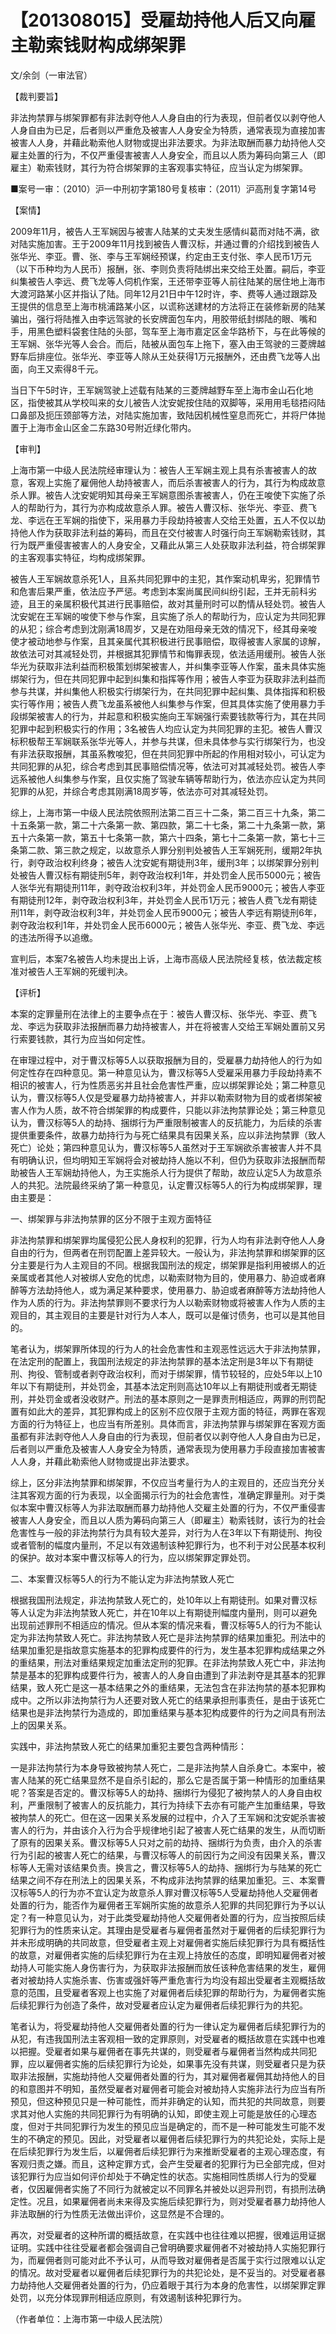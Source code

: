 # 【201308015】受雇劫持他人后又向雇主勒索钱财构成绑架罪

文/余剑（一审法官）

【裁判要旨】

非法拘禁罪与绑架罪都有非法剥夺他人人身自由的行为表现，但前者仅以剥夺他人人身自由为已足，后者则以严重危及被害人人身安全为特质，通常表现为直接加害被害人人身，并藉此勒索他人财物或提出非法要求。为非法取酬而暴力劫持他人交雇主处置的行为，不仅严重侵害被害人人身安全，而且以人质为筹码向第三人（即雇主）勒索钱财，其行为符合绑架罪的主客观事实特征，应当认定为绑架罪。

■案号一审：（2010）沪一中刑初字第180号复核审：（2011）沪高刑复字第14号

【案情】

2009年11月，被告人王军娴因与被害人陆某的丈夫发生感情纠葛而对陆不满，欲对陆实施加害。王于2009年11月找到被告人曹汉标，并通过曹的介绍找到被告人张华光、李亚。曹、张、李与王军娴经预谋，约定由王支付张、李人民币1万元（以下币种均为人民币）报酬，张、李则负责将陆绑出来交给王处置。嗣后，李亚纠集被告人李远、费飞龙等人伺机作案，王还带李亚等人前往陆某的居住地上海市大渡河路某小区并指认了陆。同年12月21日中午12时许，李、费等人通过跟踪及王提供的信息至上海市桃浦路某小区，以谎称送建材的方法将正在装修新房的陆某骗出，强行将陆推入由李远驾驶的长安牌面包车内，用胶带纸封绑陆的眼、嘴和手，用黑色塑料袋套住陆的头部，驾车至上海市嘉定区金华路桥下，与在此等候的王军娴、张华光等人会合。而后，陆被从面包车上拖下，塞入由王驾驶的三菱牌越野车后排座位。张华光、李亚等人除从王处获得1万元报酬外，还由费飞龙等人出面，向王又索得8千元。

当日下午5时许，王军娴驾驶上述载有陆某的三菱牌越野车至上海市金山石化地区，指使被其从学校叫来的女儿被告人沈安妮按住陆的双脚等，采用用毛毯捂闷陆口鼻部及扼压颈部等方法，对陆实施加害，致陆因机械性窒息而死亡，并将尸体抛置于上海市金山区金二东路30号附近绿化带内。

【审判】

上海市第一中级人民法院经审理认为：被告人王军娴主观上具有杀害被害人的故意，客观上实施了雇佣他人劫持被害人，而后杀害被害人的行为，其行为构成故意杀人罪。被告人沈安妮明知其母亲王军娴意图杀害被害人，仍在王唆使下实施了杀人的帮助行为，其行为亦构成故意杀人罪。被告人曹汉标、张华光、李亚、费飞龙、李远在王军娴的指使下，采用暴力手段劫持被害人交给王处置，五人不仅以劫持他人作为获取非法利益的筹码，而且在交付被害人时强行向王军娴勒索钱财，其行为既严重侵害被害人的人身安全，又藉此从第三人处获取非法利益，符合绑架罪的主客观事实特征，均构成绑架罪。

被告人王军娴故意杀死1人，且系共同犯罪中的主犯，其作案动机卑劣，犯罪情节和危害后果严重，依法应予严惩。考虑到本案尚属民间纠纷引起，王并无前科劣迹，且王的亲属积极代其进行民事赔偿，故对其量刑时可以酌情从轻处罚。被告人沈安妮在王军娴的唆使下参与作案，且实施了杀人的帮助行为，应认定为共同犯罪的从犯；综合考虑到沈刚满18周岁，又是在劝阻母亲无效的情况下，经其母亲唆使才被动地参与作案，且其亲属代其积极进行民事赔偿，取得被害人家属的谅解，故依法可对其减轻处罚，并根据其犯罪情节和悔罪表现，依法适用缓刑。被告人张华光为获取非法利益而积极策划绑架被害人，并纠集李亚等人作案，虽未具体实施绑架行为，但在共同犯罪中起到纠集和指挥等作用；被告人李亚为获取非法利益而参与共谋，并纠集他人积极实行绑架行为，在共同犯罪中起纠集、具体指挥和积极实行等作用；被告人费飞龙虽系被他人纠集参与作案，但其具体实施了使用暴力手段绑架被害人的行为，并起意和积极实施向王军娴强行索要钱款等行为，其在共同犯罪中起到积极实行的作用；3名被告人均应认定为共同犯罪的主犯。被告人曹汉标积极帮王军娴联系张华光等人，并参与共谋，但未具体参与实行绑架行为，也没有非法获取报酬，其虽系教唆犯，但在共同犯罪中所起的作用相对较小，可认定为共同犯罪的从犯，综合考虑到其民事赔偿情况等，依法可对其减轻处罚。被告人李远系被他人纠集参与作案，且仅实施了驾驶车辆等帮助行为，依法亦应认定为共同犯罪的从犯，并综合考虑其刚满18周岁等，依法亦可对其减轻处罚。

综上，上海市第一中级人民法院依照刑法第二百三十二条，第二百三十九条，第二十五条第一款，第二十六条第一款、第四款，第二十七条，第二十九条第一款，第五十六条第一款，第五十七条第一款，第六十四条，第七十二条第一款，第七十三条第二款、第三款之规定，以故意杀人罪分别判处被告人王军娴死刑，缓期2年执行，剥夺政治权利终身；被告人沈安妮有期徒刑3年，缓刑3年；以绑架罪分别判处被告人曹汉标有期徒刑5年，剥夺政治权利1年，并处罚金人民币5000元；被告人张华光有期徒刑11年，剥夺政治权利3年，并处罚金人民币9000元；被告人李亚有期徒刑12年，剥夺政治权利3年，并处罚金人民币1万元；被告人费飞龙有期徒刑11年，剥夺政治权利3年，并处罚金人民币9000元；被告人李远有期徒刑6年，剥夺政治权利1年，并处罚金人民币6000元；被告人张华光、李亚、费飞龙、李远的违法所得予以追缴。

宣判后，本案7名被告人均未提出上诉，上海市高级人民法院经复核，依法裁定核准对被告人王军娴的死缓判决。

【评析】

本案的定罪量刑在法律上的主要争点在于：被告人曹汉标、张华光、李亚、费飞龙、李远为获取非法报酬而暴力劫持被害人，并在将被害人交给王军娴处置前又另行索要钱款，其行为应当如何定性。

在审理过程中，对于曹汉标等5人以获取报酬为目的，受雇暴力劫持他人的行为如何定性存在四种意见。第一种意见认为，曹汉标等5人受雇采用暴力手段劫持素不相识的被害人，行为性质恶劣并且社会危害性严重，应以绑架罪论处；第二种意见认为，曹汉标等5人仅是受雇暴力劫持被害人，并非以勒索财物为目的或者绑架被害人作为人质，故不符合绑架罪的构成要件，只能以非法拘禁罪论处；第三种意见认为，曹汉标等5人的劫持、捆绑行为严重限制被害人的反抗能力，为后续的杀害提供重要条件，故暴力劫持行为与死亡结果具有因果关系，应以非法拘禁罪（致人死亡）论处；第四种意见认为，曹汉标等5人虽然对于王军娴欲杀害被害人并不具有明确认识，但均明知王军娴将会对被劫持人施以不利，但仍为获取非法报酬而帮助被告人王军娴劫持他人，为王实施杀人行为提供了帮助，故应认定5人为故意杀人的共犯。法院最终采纳了第一种意见，认定曹汉标等5人的行为构成绑架罪，理由主要是：

一、绑架罪与非法拘禁罪的区分不限于主观方面特征

非法拘禁罪和绑架罪均属侵犯公民人身权利的犯罪，行为人均有非法剥夺他人人身自由的行为，但两者在刑罚配置上差异较大。一般认为，非法拘禁罪和绑架罪的区分主要是行为人主观目的不同。根据我国刑法的规定，绑架罪是指利用被绑人的近亲属或者其他人对被绑人安危的忧虑，以勒索财物为目的，使用暴力、胁迫或者麻醉等方法劫持他人，或为满足某种要求，使用暴力、胁迫或者麻醉等方法劫持他人作为人质的行为。非法拘禁罪则不要求行为人以勒索财物或将被害人作为人质的主观目的，其主观目的主要是针对行为人本人，既可以是催讨债务，也可以是其他目的。

笔者认为，绑架罪所体现的行为人的社会危害性和主观恶性远远大于非法拘禁罪，在法定刑的配置上，我国刑法规定的非法拘禁罪的基本法定刑是3年以下有期徒刑、拘役、管制或者剥夺政治权利，而对于绑架罪，情节较轻的，应处5年以上10年以下有期徒刑，并处罚金，其基本法定刑则高达10年以上有期徒刑或者无期徒刑，并处罚金或者没收财产。刑法的基本原则之一是罪责刑相适应，两罪的刑罚配置有如此大的差异，其犯罪构成上的区别不应仅限于主观方面的特征，两罪在客观方面的行为特征上，也应当有所差别。具体而言，非法拘禁罪与绑架罪在客观方面虽都有非法剥夺他人人身自由的行为表现，但前者仅以剥夺他人人身自由为已足，后者则以严重危及被害人人身安全为特质，通常表现为使用暴力手段直接加害被害人人身，并藉此勒索他人财物或提出非法要求。

综上，区分非法拘禁罪和绑架罪，不仅应当考量行为人的主观目的，还应当充分关注其客观方面的行为表现，以全面揭示行为的社会危害性，准确定罪量刑。对于类似本案中曹汉标等人为非法取酬而暴力劫持他人交雇主处置的行为，不仅严重侵害被害人人身安全，而且以人质为筹码向第三人（即雇主）勒索钱财，该行为的社会危害性与一般的非法拘禁行为具有较大差异，对行为人在3年以下有期徒刑、拘役或者管制的幅度内量刑，不足以有效遏制该种犯罪行为，也不利于对公民基本权利的保护。故对本案中曹汉标等人的行为，应以绑架罪定罪处罚。

二、本案曹汉标等5人的行为不能认定为非法拘禁致人死亡

根据我国刑法规定，非法拘禁致人死亡的，处10年以上有期徒刑。如果对曹汉标等人认定为非法拘禁致人死亡，并在10年以上有期徒刑幅度内量刑，则可以避免出现前述罪刑不相适应的情况。但从本案的情况来看，曹汉标等5人的行为不能认定为非法拘禁致人死亡。非法拘禁致人死亡是非法拘禁罪的结果加重犯。刑法中的结果加重犯是指故意实施基本的犯罪构成要件的行为，发生基本犯罪构成结果之外的重结果，刑法对重结果规定加重法定刑的犯罪。在非法拘禁致人死亡中，非法拘禁是基本的犯罪构成要件行为，被害人的人身自由遭到了非法剥夺是其基本的犯罪结果，致人死亡是这一基本结果之外的重结果，无法包含在非法拘禁的基本犯罪构成中。之所以非法拘禁行为人还要对致人死亡的结果承担刑事责任，是由于该死亡结果也是非法拘禁行为造成的，即加重结果与基本犯构成要件的行为之间具有刑法上的因果关系。

实践中，非法拘禁致人死亡的结果加重犯主要包含两种情形：

一是非法拘禁行为本身导致被拘禁人死亡，二是非法拘禁人自杀身亡。本案中，被害人陆某的死亡结果显然不是自杀引起的，那么它是否属于第一种情形的加重结果呢？答案是否定的。曹汉标等5人的劫持、捆绑行为侵犯了被拘禁人的人身自由权利，严重限制了被害人的反抗能力，其行为持续下去亦有可能产生加重结果，导致被拘禁人的死亡。但在这一因果关系发展的过程中，介入了王军娴和沈安妮杀害被害人的行为，并由该介入行为合乎规律地引起了被害人死亡结果的发生，从而切断了原有的因果关系。曹汉标等5人只对之前的劫持、捆绑行为负责，由介入的杀害行为引起的被害人死亡的结果，与曹汉标等人的前因行为之间没有因果关系，曹汉标等人无需对该结果负责。换言之，曹汉标等5人的劫持、捆绑行为与陆某的死亡结果之间不存在刑法上的因果关系，不构成非法拘禁罪的结果加重犯。三、本案曹汉标等5人的行为亦不宜认定为故意杀人罪对曹汉标等5人受雇劫持他人交雇佣者处置的行为，能否作为雇佣者王军娴所实施的故意杀人犯罪的共同犯罪行为予以认定？有一种意见认为，对于此类受雇劫持他人交雇佣者处置的行为，应当按照后续犯罪行为的性质来认定。其理由是受雇者与雇佣者虽然对于雇佣者的后续犯罪行为并未形成明确的共同故意，但受雇者主观上对雇佣者实施后续犯罪行为具有概括性的故意，对雇佣者实施的后续犯罪行为在主观上持放任的态度，即明知雇佣者对被劫持人可能实施人身伤害行为，为获取非法报酬而放任该种危害结果的发生，雇佣者对被劫持人实施杀害、伤害或强奸等严重危害行为均没有超出受雇者主观概括故意的范围，且受雇者客观上也实施了对雇佣者后续犯罪的帮助行为，为雇佣者实施后续犯罪行为创造了条件，故对受雇者应认定为雇佣者后续犯罪行为的共犯。

笔者认为，将受雇劫持他人交雇佣者处置的行为一律认定为雇佣者后续犯罪行为的从犯，有违我国刑法主客观相一致的定罪原则，对受雇者的概括故意在实践中也难以把握。受雇者如果与雇佣者在事先共谋的，则受雇者与雇佣者当然构成共同犯罪，应以雇佣者实施的后续犯罪行为论处，如果事先没有共谋，则受雇者只是为获取非法报酬，实施劫持他人交雇佣者处置的行为，其对雇佣者雇佣其劫持他人的目的和意图并不明知，虽然受雇者对雇佣者可能会对被劫持人实施非法行为应当有所预见，但这种预见只是一种可能性，而并非确定的认知，而共犯的共同故意，则要求其对他人实施的共同犯罪行为有明确的认知，即使主观上可能是放任的心理态度，但对于共同犯罪行为发生的预见应当是确定的，而不是一种可能发生可能不发生的不确定的预见。因此，对受雇者以雇佣者后续犯罪行为的共犯论处，实际上是在后续犯罪行为发生后，以雇佣者后续犯罪行为来推断受雇者的主观心理态度，有客观归责之嫌。而且，这种定罪方式，会产生受雇者的犯罪行为已全部完成，但对该犯罪行为应当如何评价却处于不确定性的状态。实施相同性质绑人行为的受雇者，仅因雇佣者实施了不同行为就被定以不同罪名并被处以迥异刑罚，有损刑法确定性。况且，如果雇佣者尚未来得及实施后续犯罪行为，则对受雇者暴力劫持他人非法取酬的行为性质无法做出评价，这显然是不合理的。

再次，对受雇者的这种所谓的概括故意，在实践中也往往难以把握，很难运用证据证明。实践中往往受雇者都会强调自己曾明确要求雇佣者不对被劫持人实施犯罪行为，而雇佣者则可能对此不予认可，从而导致对雇佣者是否属于实行过限难以认定的情况。故对受雇者以雇佣者后续犯罪行为的共犯论处，是不妥当的。对受雇者暴力劫持他人交雇佣者处置的行为，仍应着眼于其行为本身的危害性，以绑架罪定罪处罚，以充分体现罪刑相适应原则，有效遏制该种犯罪行为。

（作者单位：上海市第一中级人民法院）